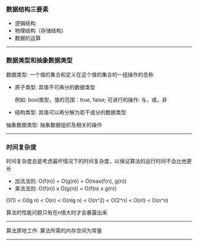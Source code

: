 

### 数据结构三要素

- 逻辑结构
- 物理结构（存储结构）
- 数据的运算
------------------------

### 数据类型和抽象数据类型

数据类型: 一个值的集合和定义在这个值的集合的一组操作的总称

- 原子类型: 其值不可再分的数据类型

	例如: bool类型，值的范围：true, false; 可进行的操作: 与，或，非

- 结构类型: 其值可以再分解为若干成分的数据类型

抽象数据类型: 抽象数据组织及相关的操作

---------------------------

### 时间复杂度

时间复杂度总是考虑最坏情况下的时间复杂度，以保证算法的运行时间不会比他更长

- 加法法则: O(f(n)) + O(g(n)) = O(max(f(n), g(n))
- 乘法法则: O(f(n)) x O(g(n)) = O(f(n) x g(n))

O(1) < O(lg n) < O(n) < O(nlg n) < O(n^2) < O(2^n) < O(n!) < O(n^n)

算法的性能问题只有在n很大时才会暴露出来

----------------------

算法原地工作: 算法所需的内存空间为常量

----------------------

